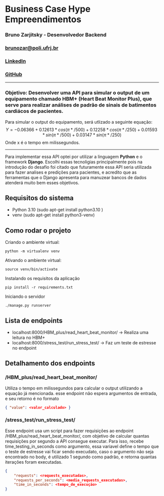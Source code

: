 # Business Case Hype Empreendimentos
### **Bruno Zarjitsky - Desenvolvedor Backend**
### **brunozar@poli.ufrj.br**
### **[LinkedIn](https://www.linkedin.com/in/brunozar "linkedin.com/in/brunozar")**
### **[GitHub](https://github.com/BrunoZarjitsky)**
---
### **Objetivo:** Desenvolver uma API para simular o output de um equipamento chamado HBM+ (Heart Beat Monitor Plus), que serve para realizar análises de padrão de sinais de batimentos cardiácos de pacientes.


Para simular o output do equipamento, será utlizado a seguinte equação:
$$
    Y = -0.06366 + 0.12613 * cos(\pi*/500) + 0.12258 * cos(\pi*/250) + 0.01593 * sin(\pi*/500) + 0.03147 * sin(\pi*/250)
$$
Onde x é o tempo em milissegundos.

---

Para implementar essa API optei por utilizar a linguagem **Python** e o framework **Django**. Escolhi essas tecnoligias principalmente pois na introdução do desafio foi citado que futuramente essa API seria utilizada para fazer analises e predições para pacientes, e acredito que as ferramentas que o Django apresenta para manuzear bancos de dados atenderá muito bem esses objetivos.

## **Requisitos do sistema**
 - Python 3.10 (sudo apt-get install python3.10 )
 - venv (sudo apt-get install python3-venv)

## **Como rodar o projeto**
Criando o ambiente virtual:

    python -m virtualenv venv

Ativando o ambiente virtual:

    source venv/bin/activate

Instalando os requisitos da aplicação

    pip install -r requirements.txt

Iniciando o servidor

    ./manage.py runserver

## Lista de endpoints
 - localhost:8000/HBM_plus/read_heart_beat_monitor/ -> Realiza uma leitura no HBM+
 - localhost:8000/stress_test/run_stress_test/ -> Faz um teste de estresse no endpoint

## Detalhamento dos endpoints
### /HBM_plus/read_heart_beat_monitor/

Utiliza o tempo em milissegundos para calcular o output utilizando a equação já mencionada. esse endpoint não espera argumentos de entrada, e seu retorno é no formato
```JSON
{ "value": <valor_calculado> }
```

### /stress_test/run_stress_test/

Esse endpoint usa um script para fazer requisições ao endpoint /HBM_plus/read_heart_beat_monitor/, com objetivo de calcular quantas requisições por segundo a API consegue executar. Para isso, recebe time_testing_in_seconds como argumento, essa variavel define o tempo que o teste de estresse vai ficar sendo execudato, caso o argumento não seja encontrado no body, é utilizado 1 segundo como padrão, e retorna quantas iterações foram executadas.
```JSON
{
    "requests": <requests_executadas>,
    "requests_per_seconds": <media_requests_executadas>,
    "time_in_seconds": <tempo_de_execução>
}
```
